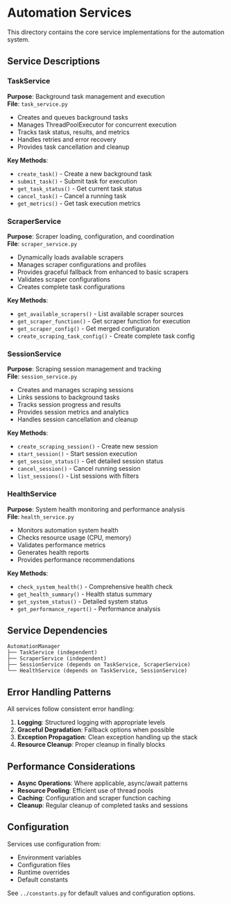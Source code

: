 # Automation Services

This directory contains the core service implementations for the automation system.

## Service Descriptions

### TaskService
**Purpose**: Background task management and execution  
**File**: `task_service.py`

- Creates and queues background tasks
- Manages ThreadPoolExecutor for concurrent execution
- Tracks task status, results, and metrics
- Handles retries and error recovery
- Provides task cancellation and cleanup

**Key Methods**:
- `create_task()` - Create a new background task
- `submit_task()` - Submit task for execution
- `get_task_status()` - Get current task status
- `cancel_task()` - Cancel a running task
- `get_metrics()` - Get task execution metrics

### ScraperService
**Purpose**: Scraper loading, configuration, and coordination  
**File**: `scraper_service.py`

- Dynamically loads available scrapers
- Manages scraper configurations and profiles
- Provides graceful fallback from enhanced to basic scrapers
- Validates scraper configurations
- Creates complete task configurations

**Key Methods**:
- `get_available_scrapers()` - List available scraper sources
- `get_scraper_function()` - Get scraper function for execution
- `get_scraper_config()` - Get merged configuration
- `create_scraping_task_config()` - Create complete task config

### SessionService
**Purpose**: Scraping session management and tracking  
**File**: `session_service.py`

- Creates and manages scraping sessions
- Links sessions to background tasks
- Tracks session progress and results
- Provides session metrics and analytics
- Handles session cancellation and cleanup

**Key Methods**:
- `create_scraping_session()` - Create new session
- `start_session()` - Start session execution
- `get_session_status()` - Get detailed session status
- `cancel_session()` - Cancel running session
- `list_sessions()` - List sessions with filters

### HealthService
**Purpose**: System health monitoring and performance analysis  
**File**: `health_service.py`

- Monitors automation system health
- Checks resource usage (CPU, memory)
- Validates performance metrics
- Generates health reports
- Provides performance recommendations

**Key Methods**:
- `check_system_health()` - Comprehensive health check
- `get_health_summary()` - Health status summary
- `get_system_status()` - Detailed system status
- `get_performance_report()` - Performance analysis

## Service Dependencies

```
AutomationManager
├── TaskService (independent)
├── ScraperService (independent)
├── SessionService (depends on TaskService, ScraperService)
└── HealthService (depends on TaskService, SessionService)
```

## Error Handling Patterns

All services follow consistent error handling:

1. **Logging**: Structured logging with appropriate levels
2. **Graceful Degradation**: Fallback options when possible
3. **Exception Propagation**: Clean exception handling up the stack
4. **Resource Cleanup**: Proper cleanup in finally blocks

## Performance Considerations

- **Async Operations**: Where applicable, async/await patterns
- **Resource Pooling**: Efficient use of thread pools
- **Caching**: Configuration and scraper function caching
- **Cleanup**: Regular cleanup of completed tasks and sessions

## Configuration

Services use configuration from:
- Environment variables
- Configuration files
- Runtime overrides
- Default constants

See `../constants.py` for default values and configuration options.